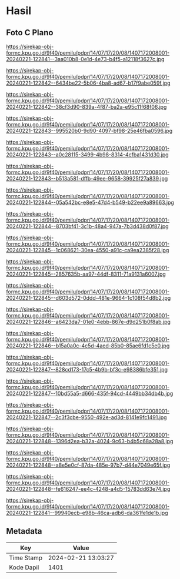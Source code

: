 # Hasil

## Foto C Plano

https://sirekap-obj-formc.kpu.go.id/9f40/pemilu/pdpr/14/07/17/20/08/1407172008001-20240221-122841--3aa010b8-0e1d-4e73-b4f5-a12118f3627c.jpg

https://sirekap-obj-formc.kpu.go.id/9f40/pemilu/pdpr/14/07/17/20/08/1407172008001-20240221-122842--6434be22-5b06-4ba8-ad67-b17f9abe059f.jpg

https://sirekap-obj-formc.kpu.go.id/9f40/pemilu/pdpr/14/07/17/20/08/1407172008001-20240221-122842--38cf3d90-839a-4f87-ba2a-e95c11f68f06.jpg

https://sirekap-obj-formc.kpu.go.id/9f40/pemilu/pdpr/14/07/17/20/08/1407172008001-20240221-122843--995520b0-9d90-4097-bf98-25e46fba0596.jpg

https://sirekap-obj-formc.kpu.go.id/9f40/pemilu/pdpr/14/07/17/20/08/1407172008001-20240221-122843--a0c28115-3499-4b98-8314-4cfba1431d30.jpg

https://sirekap-obj-formc.kpu.go.id/9f40/pemilu/pdpr/14/07/17/20/08/1407172008001-20240221-122843--b513a581-dffb-49ee-9658-39925f27a839.jpg

https://sirekap-obj-formc.kpu.go.id/9f40/pemilu/pdpr/14/07/17/20/08/1407172008001-20240221-122844--05a542bc-e8e5-47d4-b549-b22ee9a89663.jpg

https://sirekap-obj-formc.kpu.go.id/9f40/pemilu/pdpr/14/07/17/20/08/1407172008001-20240221-122844--8703bf41-3c1b-48a4-947a-7b3d438d0f87.jpg

https://sirekap-obj-formc.kpu.go.id/9f40/pemilu/pdpr/14/07/17/20/08/1407172008001-20240221-122845--1c068621-30ea-4550-a91c-ca9ea2385f28.jpg

https://sirekap-obj-formc.kpu.go.id/9f40/pemilu/pdpr/14/07/17/20/08/1407172008001-20240221-122845--2857635b-aa97-44df-8311-71a9131a6007.jpg

https://sirekap-obj-formc.kpu.go.id/9f40/pemilu/pdpr/14/07/17/20/08/1407172008001-20240221-122845--d603d572-0ddd-481e-9664-1c108f54d8b2.jpg

https://sirekap-obj-formc.kpu.go.id/9f40/pemilu/pdpr/14/07/17/20/08/1407172008001-20240221-122846--a6423da7-01e0-4ebb-867e-d9d251b0f8ab.jpg

https://sirekap-obj-formc.kpu.go.id/9f40/pemilu/pdpr/14/07/17/20/08/1407172008001-20240221-122846--b15a0a0c-4c5d-4aed-85b0-85ae6fd1c5e0.jpg

https://sirekap-obj-formc.kpu.go.id/9f40/pemilu/pdpr/14/07/17/20/08/1407172008001-20240221-122847--828cd173-17c5-4b9b-bf3c-e98386bfe351.jpg

https://sirekap-obj-formc.kpu.go.id/9f40/pemilu/pdpr/14/07/17/20/08/1407172008001-20240221-122847--10bd55a5-d666-435f-94cd-4449bb34db4b.jpg

https://sirekap-obj-formc.kpu.go.id/9f40/pemilu/pdpr/14/07/17/20/08/1407172008001-20240221-122847--2c3f3cbe-9550-492e-ad3d-8141e9fc1491.jpg

https://sirekap-obj-formc.kpu.go.id/9f40/pemilu/pdpr/14/07/17/20/08/1407172008001-20240221-122848--1396d2ea-b32a-4024-9c63-b4b5c68a28a8.jpg

https://sirekap-obj-formc.kpu.go.id/9f40/pemilu/pdpr/14/07/17/20/08/1407172008001-20240221-122848--a8e5e0cf-87da-485e-97b7-d44e7049e65f.jpg

https://sirekap-obj-formc.kpu.go.id/9f40/pemilu/pdpr/14/07/17/20/08/1407172008001-20240221-122848--fe616247-ee4c-4248-a4d5-15783dd63e74.jpg

https://sirekap-obj-formc.kpu.go.id/9f40/pemilu/pdpr/14/07/17/20/08/1407172008001-20240221-122841--99940ecb-e98b-46ca-adb6-da361fe1de1b.jpg


## Metadata

| Key        | Value               |
| ---------- | ------------------- |
| Time Stamp | 2024-02-21 13:03:27 |
| Kode Dapil | 1401                |



